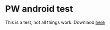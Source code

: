# PW android test
This is a test, not all things work. Downlaod [here](https://github.com/plugin-warp/android-webkit/releases/tags/alpha)
